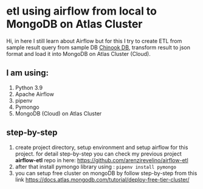 # etl using airflow from local to MongoDB on Atlas Cluster

Hi, in here I still learn about Airflow but for this I try to create ETL from sample result query from sample DB [Chinook DB](https://www.sqlitetutorial.net/sqlite-sample-database/), transform result to json format and load it into MongoDB on Atlas Cluster (Cloud). 

## I am using:
1. Python 3.9
2. Apache Airflow
3. pipenv 
4. Pymongo
5. MongoDB (Cloud) on Atlas Cluster

## step-by-step
1. create project directory, setup environment and setup airflow for this project. for detail step-by-step you can check my previous project **airflow-etl** repo in here: https://github.com/arenzirevelino/airflow-etl
2. after that install pymongo library using : `pipenv install pymongo`
3. you can setup free cluster on mongoDB by follow step-by-step from this link https://docs.atlas.mongodb.com/tutorial/deploy-free-tier-cluster/